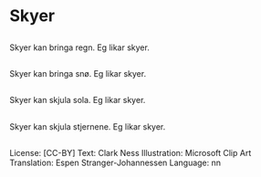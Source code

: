 # Skyer

##
Skyer kan bringa regn. Eg likar skyer.

##
Skyer kan bringa snø. Eg likar skyer.

##
Skyer kan skjula sola. Eg likar skyer.

##
Skyer kan skjula stjernene. Eg likar skyer.

##
 License: [CC-BY]
 Text: Clark Ness
 Illustration: Microsoft Clip Art
 Translation: Espen Stranger-Johannessen
 Language: nn
